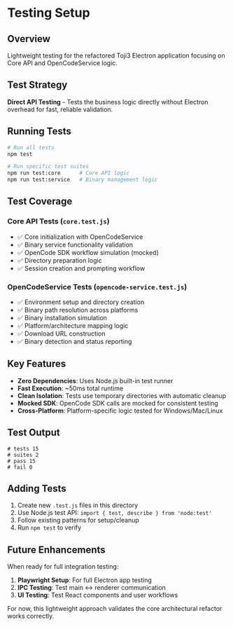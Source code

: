 # Testing Setup

## Overview

Lightweight testing for the refactored Toji3 Electron application focusing on Core API and OpenCodeService logic.

## Test Strategy

**Direct API Testing** - Tests the business logic directly without Electron overhead for fast, reliable validation.

## Running Tests

```bash
# Run all tests
npm test

# Run specific test suites
npm run test:core      # Core API logic
npm run test:service   # Binary management logic
```

## Test Coverage

### Core API Tests (`core.test.js`)

- ✅ Core initialization with OpenCodeService
- ✅ Binary service functionality validation
- ✅ OpenCode SDK workflow simulation (mocked)
- ✅ Directory preparation logic
- ✅ Session creation and prompting workflow

### OpenCodeService Tests (`opencode-service.test.js`)

- ✅ Environment setup and directory creation
- ✅ Binary path resolution across platforms
- ✅ Binary installation simulation
- ✅ Platform/architecture mapping logic
- ✅ Download URL construction
- ✅ Binary detection and status reporting

## Key Features

- **Zero Dependencies**: Uses Node.js built-in test runner
- **Fast Execution**: ~50ms total runtime
- **Clean Isolation**: Tests use temporary directories with automatic cleanup
- **Mocked SDK**: OpenCode SDK calls are mocked for consistent testing
- **Cross-Platform**: Platform-specific logic tested for Windows/Mac/Linux

## Test Output

```
# tests 15
# suites 2
# pass 15
# fail 0
```

## Adding Tests

1. Create new `.test.js` files in this directory
2. Use Node.js test API: `import { test, describe } from 'node:test'`
3. Follow existing patterns for setup/cleanup
4. Run `npm test` to verify

## Future Enhancements

When ready for full integration testing:

1. **Playwright Setup**: For full Electron app testing
2. **IPC Testing**: Test main ↔ renderer communication
3. **UI Testing**: Test React components and user workflows

For now, this lightweight approach validates the core architectural refactor works correctly.
